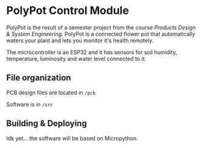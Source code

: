 # PolyPot Control Module

PolyPot is the result of a semester project from the course *Products Design & System Engineering*.
PolyPot is a connected flower pot that automatically waters your plant and lets you monitor it's health remotely.

The microcontroller is an ESP32 and it has sensors for soil humidity, temperature, luminosity and water level connected to it.

## File organization

PCB design files are located in `/pcb`

Software is in `/src`

## Building & Deploying

Idk yet... the software will be based on Micropython.

